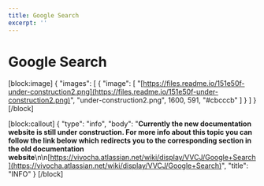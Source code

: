 ```yaml
---
title: Google Search
excerpt: ''
---
```


# Google Search

\[block:image\] { "images": \[ { "image": \[ "[https://files.readme.io/151e50f-under-construction2.png](https://files.readme.io/151e50f-under-construction2.png)", "under-construction2.png", 1600, 591, "\#cbcccb" \] } \] } \[/block\]

\[block:callout\] { "type": "info", "body": "**Currently the new documentation website is still under construction. For more info about this topic you can follow the link below which redirects you to the corresponding section in the old documentation website**\n\n[https://vivocha.atlassian.net/wiki/display/VVCJ/Google+Search](https://vivocha.atlassian.net/wiki/display/VVCJ/Google+Search)", "title": "INFO" } \[/block\]


